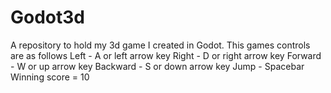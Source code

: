 # Godot3d
A repository to hold my 3d game I created in Godot.
This games controls are as follows
Left - A or left arrow key
Right - D or right arrow key
Forward - W or up arrow key
Backward - S or down arrow key
Jump - Spacebar
Winning score = 10
